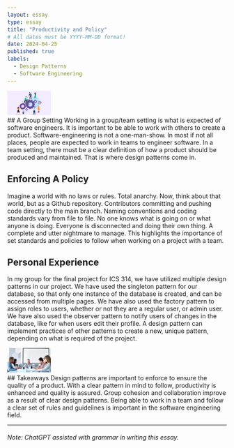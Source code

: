 ```yaml
---
layout: essay
type: essay
title: "Productivity and Policy"
# All dates must be YYYY-MM-DD format!
date: 2024-04-25
published: true
labels:
  - Design Patterns
  - Software Engineering
---
```


<div class="rounded float-start pe-4">
  <img 
    width="100px"
    src="../img/teamwork.png" class="img-thumbnail" >
</div>
## A Group Setting 
Working in a group/team setting is what is expected of software engineers. It is important to be able to work with others to create a product. Software-engineering is not a one-man-show. In most if not all places, people are expected to work in teams to engineer software. In a team setting, there must be a clear definition of how a product should be produced and maintained. That is where design patterns come in. 


## Enforcing A Policy
Imagine a world with no laws or rules. Total anarchy. Now, think about that world, but as a Github repository. Contributors committing and pushing code directly to the main branch. Naming conventions and coding standards vary from file to file. No one knows what is going on or what anyone is doing. Everyone is disconnected and doing their own thing. A complete and utter nightmare to manage. This highlights the importance of set standards and policies to follow when working on a project with a team. 

## Personal Experience 
In my group for the final project for ICS 314, we have utilized multiple design patterns in our project. We have used the singleton pattern for our database, so that only one instance of the database is created, and can be accessed from multiple pages. We have also used the factory pattern to assign roles to users, whether or not they are a regular user, or admin user. We have also used the observer pattern to notify users of changes in the database, like for when users edit their profile. A design pattern can implement practices of other patterns to create a new, unique pattern, depending on what is required of the project. 

<div class="rounded float-start pe-4">
  <img 
    width="100px"
    src="../img/swe1.jpg" class="img-thumbnail" >
</div>
## Takeaways
Design patterns are important to enforce to ensure the quality of a product. With a clear pattern in mind to follow, productivity is enhanced and quality is assured. Group cohesion and collaboration improve as a result of clear design patterns. Being able to work in a team and follow a clear set of rules and guidelines is important in the software engineering field.

<hr>

###### Note: ChatGPT assisted with grammar in writing this essay.

